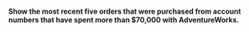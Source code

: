 #### Show the most recent five orders that were purchased from account numbers that have spent more than $70,000 with AdventureWorks.
